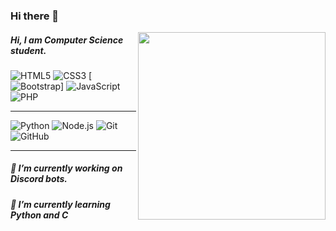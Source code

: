 ### Hi there 👋

<img src="https://media.discordapp.net/attachments/963527289344233485/1025178117674893392/d4f3b2e3-2ec4-4a82-a47e-76973fc3ab2d_copy.jpg" align="right" width="300" height="auto">


##### Hi, I am Computer Science student.

![HTML5](https://img.shields.io/badge/-HTML5-222222?style=flat&logo=html5)
![CSS3](https://img.shields.io/badge/-CSS3-222222?style=flat&logo=css3)
[![Bootstrap](https://img.shields.io/badge/-Bootstrap-563D7C?style=flat&logo=bootstrap)]
![JavaScript](https://img.shields.io/badge/-JavaScript-222222?style=flat&logo=javascript)
![PHP](https://img.shields.io/badge/-PHP-222222?style=flat&logo=php)
<hr/>

![Python](https://img.shields.io/badge/-Python-222222?style=flat&logo=python)
![Node.js](https://img.shields.io/badge/-Node.js-222222?style=flat&logo=node.js)
![Git](https://img.shields.io/badge/-Git-222222?style=flat&logo=git&logoColor=F05032)
![GitHub](https://img.shields.io/badge/-GitHub-222222?style=flat&logo=github&logoColor=181717)
<hr/>

#####  🔭 I’m currently working on Discord bots.
#####  🌱 I’m currently learning Python and C
